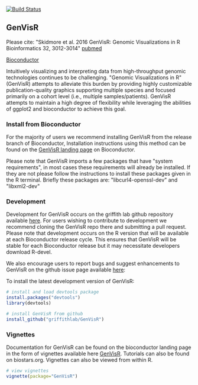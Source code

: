 [![Build Status](https://travis-ci.org/griffithlab/GenVisR.svg?branch=master)](https://travis-ci.org/griffithlab/GenVisR)

## GenVisR

Please cite: "Skidmore et al. 2016 GenVisR: Genomic Visualizations in R Bioinformatics 32, 3012-3014" [pubmed](https://www.ncbi.nlm.nih.gov/pubmed/27288499)

[Bioconductor](https://bioconductor.org/packages/release/bioc/html/GenVisR.html)

Intuitively visualizing and interpreting data from high-throughput genomic technologies continues to be challenging. "Genomic Visualizations in R" (GenVisR) attempts to alleviate this burden by providing highly customizable publication-quality graphics supporting multiple species and focused primarily on a cohort level (i.e., multiple samples/patients). GenVisR attempts to maintain a high degree of flexibility while leveraging the abilities of ggplot2 and bioconductor to achieve this goal.

### Install from Bioconductor

For the majority of users we recommend installing GenVisR from the release branch of Bioconductor, Installation instructions using this method can be found on the [GenVisR landing page](http://bioconductor.org/packages/GenVisR/) on Bioconductor.

Please note that GenVisR imports a few packages that have "system requirements", in most cases these requirements will already be installed. If they are not please follow the instructions to install these packages given in the R terminal. Briefly these packages are: "libcurl4-openssl-dev" and "libxml2-dev"

### Development

Development for GenVisR occurs on the griffith lab github repository available [here](https://github.com/griffithlab/GenVisR). For users wishing to contribute to development we recommend cloning the GenVisR repo there and submitting a pull request. Please note that development occurs on the R version that will be available at each Bioconductor release cycle. This ensures that GenVisR will be stable for each Bioconductor release but it may necessitate developers download R-devel.

We also encourage users to report bugs and suggest enhancements to GenVisR on the github issue page available [here](https://github.com/griffithlab/GenVisR/issues):

To install the latest development version of GenVisR:

```R
# install and load devtools package
install.packages("devtools")
library(devtools)

# install GenVisR from github
install_github("griffithlab/GenVisR")
```

### Vignettes

Documentation for GenVisR can be found on the bioconductor landing page in the form of vignettes available here [GenVisR](http://bioconductor.org/packages/GenVisR/). Tutorials can also be found on biostars.org. Vignettes can also be viewed from within R.

```R
# view vignettes
vignette(package="GenVisR")
```

